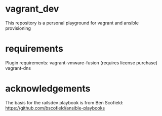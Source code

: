 # vagrant_dev

This repository is a personal playground for vagrant and ansible provisioning

# requirements

Plugin requirements:
 vagrant-vmware-fusion (requires license purchase)
 vagrant-dns

# acknowledgements

The basis for the railsdev playbook is from Ben Scofield: https://github.com/bscofield/ansible-playbooks
